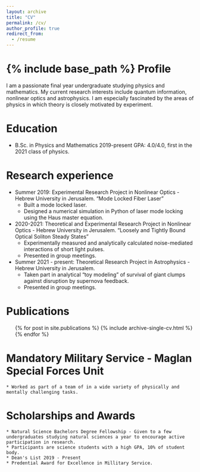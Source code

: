 ```yaml
---
layout: archive
title: "CV"
permalink: /cv/
author_profile: true
redirect_from:
  - /resume
---
```


{% include base_path %}
Profile
======
I am a passionate final year undergraduate studying physics and mathematics. My current research interests include quantum information, nonlinear optics and astrophysics. I am especially fascinated by the areas of physics in which theory is closely motivated by experiment. 

Education
======
* B.Sc. in Physics and Mathematics 2019-present
  GPA: 4.0/4.0, first in the 2021 class of physics.

Research experience
======
* Summer 2019: Experimental Research Project in Nonlinear Optics - Hebrew University in Jerusalem.
  “Mode Locked Fiber Laser”
  * Built a mode locked laser.
  * Designed a numerical simulation in Python of laser mode locking using the Haus master equation.
* 2020-2021: Theoretical and Experimental Research Project in Nonlinear Optics - Hebrew University in Jerusalem.
    “Loosely and Tightly Bound Optical Soliton Steady States”
    * Experimentally measured and analytically calculated noise-mediated interactions of short light pulses.
    * Presented in group meetings.
* Summer 2021 - present: Theoretical Research Project in Astrophysics - Hebrew University in Jerusalem.
    * Taken part in analytical “toy modeling” of survival of giant clumps against disruption by supernova feedback.
    * Presented in group meetings.

Publications
======
  <ul>{% for post in site.publications %}
    {% include archive-single-cv.html %}
  {% endfor %}</ul>

Mandatory Military Service - Maglan Special Forces Unit
======
    * Worked as part of a team of in a wide variety of physically and mentally challenging tasks.
  

Scholarships and Awards
======
    * Natural Science Bachelors Degree Fellowship - Given to a few undergraduates studying natural sciences a year to encourage active participation in research.
    * Participants are science students with a high GPA, 10% of student body. 
    * Dean's List 2019 - Present
    * Predential Award for Excellence in Millitary Service.
    


